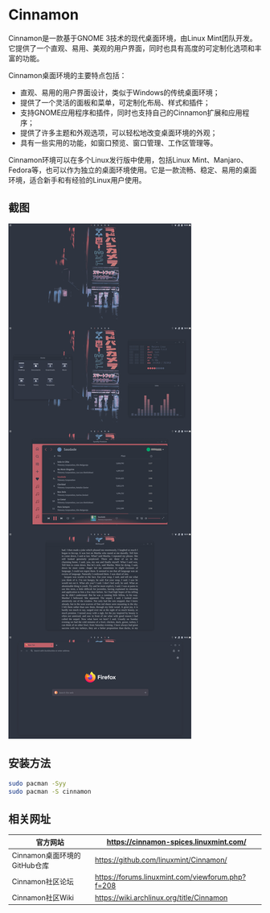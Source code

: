 # Cinnamon

Cinnamon是一款基于GNOME 3技术的现代桌面环境，由Linux Mint团队开发。它提供了一个直观、易用、美观的用户界面，同时也具有高度的可定制化选项和丰富的功能。

Cinnamon桌面环境的主要特点包括：

- 直观、易用的用户界面设计，类似于Windows的传统桌面环境；
- 提供了一个灵活的面板和菜单，可定制化布局、样式和插件；
- 支持GNOME应用程序和插件，同时也支持自己的Cinnamon扩展和应用程序；
- 提供了许多主题和外观选项，可以轻松地改变桌面环境的外观；
- 具有一些实用的功能，如窗口预览、窗口管理、工作区管理等。

Cinnamon环境可以在多个Linux发行版中使用，包括Linux Mint、Manjaro、Fedora等，也可以作为独立的桌面环境使用。它是一款流畅、稳定、易用的桌面环境，适合新手和有经验的Linux用户使用。

## 截图

![r/unixporn - [Cinnamon] Tokyo Night in Nord](../img/17vi88lbp8ua1.png)

## 安装方法

```bash
sudo pacman -Syy
sudo pacman -S cinnamon
```



## 相关网址

| 官方网站                     | https://cinnamon-spices.linuxmint.com/           |
| ---------------------------- | ------------------------------------------------ |
| Cinnamon桌面环境的GitHub仓库 | https://github.com/linuxmint/Cinnamon/           |
| Cinnamon社区论坛             | https://forums.linuxmint.com/viewforum.php?f=208 |
| Cinnamon社区Wiki             | https://wiki.archlinux.org/title/Cinnamon        |

